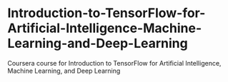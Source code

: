 # Introduction-to-TensorFlow-for-Artificial-Intelligence-Machine-Learning-and-Deep-Learning
Coursera course for Introduction to TensorFlow for Artificial Intelligence, Machine Learning, and Deep Learning

